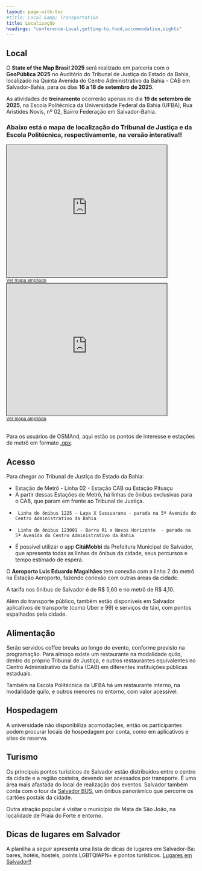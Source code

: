 ```yaml
---
layout: page-with-toc
#title: Local &amp; Transportation
title: Localização
headings: "conference-Local,getting-to,food,accommodation,sights"
---
```


<h2 class='space-bottom1' id='conference-Local'>Local</h2>

O **State of the Map Brasil 2025** será realizado em parceria com o **GeoPública 2025** no Auditório do Tribunal de Justiça do Estado da Bahia, localizado na Quinta Avenida do Centro Administrativo da Bahia - CAB em Salvador-Bahia, para os dias **16 a 18 de setembro de 2025**.

As atividades de **treinamento** ocorrerão apenas no dia **19 de setembro de 2025**, na Escola Politécnica da Universidade Federal da Bahia (UFBA), Rua Aristides Novis, nº 02, Bairro Federação em Salvador-Bahia.

### Abaixo está o mapa de localização do Tribunal de Justiça e da Escola Politécnica, respectivamente, na versão interativa!!

<!-- <a href="https://sotm-br.github.io/2025/venue/map" rel="Clique para conferir o mapa interativo!!">![Clique para conferir o mapa interativo!!](https://sotm-br.github.io/2025/venue/snapshot.PNG)</a> -->

<iframe width="425" height="350" src="https://www.openstreetmap.org/export/embed.html?bbox=-38.435947895050056%2C-12.947824457259701%2C-38.43183875083924%2C-12.944980395395483&amp;layer=mapnik" style="border: 1px solid black"></iframe><br/><small><a href="https://www.openstreetmap.org/?#map=18/-12.946402/-38.433893" target="_blank" rel="noreferrer noopener">Ver mapa ampliado</a></small>

<iframe width="425" height="350" src="https://www.openstreetmap.org/export/embed.html?bbox=-38.511580824852%2C-13.000470328786564%2C-38.50918024778367%2C-12.998763734049108&amp;layer=mapnik" style="border: 1px solid black"></iframe><br/><small><a href="https://www.openstreetmap.org/?#map=19/-12.999617/-38.510381" target="_blank" rel="noreferrer noopener">Ver mapa ampliado</a></small>

<br>Para os usuários de OSMAnd, aqui estão os pontos de interesse e estações de metrô em formato [.gpx](https://raw.githubusercontent.com/sotm-br/2025/main/venue/sotm_brasil_2025.gpx).<br>

<h2 class='space-bottom1' id='getting-to'>Acesso</h2>

Para chegar ao Tribunal de Justiça do Estado da Bahia:

- Estação de Metrô - Linha 02 - Estação CAB ou Estação Pituaçu
- A partir dessas Estações de Metrô, há linhas de ônibus exclusivas para o CAB, que param em frente ao Tribunal de Justiça.
-      Linha de ônibus 1225 - Lapa X Sussuarana - parada na 5ª Avenida do Centro Administrativo da Bahia
-      Linha de ônibus 123001 - Barra R1 x Novos Horizonte  - parada na 5ª Avenida do Centro Administrativo da Bahia
- É possível utilizar o app **CitáMobbi** da Prefeitura Municipal de Salvador, que apresenta todas as linhas de ônibus da cidade, seus percursos e tempo estimado de espera.

O **Aeroporto Luís Eduardo Magalhães** tem conexão com a linha 2 do metrô na Estação Aeroporto, fazendo conexão com outras áreas da cidade.

A tarifa nos ônibus de Salvador é de R$ 5,60 e no metrô de R$ 4,10.

Além do transporte público, também estão disponíveis em Salvador aplicativos de transporte (como Uber e 99) e serviços de táxi, com pontos espalhados pela cidade.

<h2 class='space-bottom1' id='food'>Alimentação</h2>

Serão servidos coffee breaks ao longo do evento, conforme previsto na programação.
Para almoço existe um restaurante na modalidade quilo, dentro do próprio Tribunal de Justiça, e outros restaurantes equivalentes no Centro Administrativo da Bahia (CAB) em diferentes instituições públicas estaduais.

Também na Escola Politécnica da UFBA há um restaurante interno, na modalidade quilo, e outros menores no entorno, com valor acessível.

<h2 class='space-bottom1' id='accommodation'>Hospedagem</h2>

A universidade não disponibiliza acomodações, então os participantes podem procurar locais de hospedagem por conta, como em aplicativos e sites de reserva.

<h2 class='space-bottom1' id='sights'>Turismo</h2>

Os principais pontos turísticos de Salvador estão distribuídos entre o centro da cidade e a região costeira, devendo ser acessados por transporte. É uma área mais afastada do local de realização dos eventos.
Salvador também conta com o tour da [Salvador BUS](https://salvadorbus.com.br/), um ônibus panorâmico que percorre os cartões postais da cidade.

Outra atração popular é visitar o município de Mata de São João, na localidade de Praia do Forte e entorno.

<h2 class='space-bottom1' id='accommodation'>Dicas de lugares em Salvador</h2>

A planilha a seguir apresenta uma lista de dicas de lugares em Salvador-Ba: bares, hotéis, hostels, points LGBTQIAPN+ e pontos turísticos.
<a href="https://docs.google.com/spreadsheets/d/1PUnd7-9tDjtK0imxJxFktHtUZxA2ximg/edit?usp=drive_link&ouid=104542550302449854702&rtpof=true&sd=true;headers=false">Lugares em Salvador!!</a>

<!--

<script>
  document.addEventListener('DOMContentLoaded', function() {
    var map = L.map('map').setView([-12.946947/-38.432686], 13);
    L.control.scale().addTo(map);
    L.tileLayer('{{ site.map_tiles.url}}', {
      attribution: '{{ site.map_tiles.attribution }}',
      maxZoom: {{ site.map_tiles.maxZoom}}
    }).addTo(map);
    map.scrollWheelZoom.disable();
    L.marker([-12.946947/-38.432686], {icon: L.icon({
      iconUrl: "{{ "/img/logo/sotm_br-logo.svg" | prepend: site.baseurl }}",
      iconSize: [40, 40],
      iconAnchor: [20, 40]
    })}).bindPopup("<h3>Tribunal de Justiça do Estado da Bahia</h3><p>Local do Evento <a href='https://www.openstreetmap.org/way/1375080142' target='_blank'>Open location on osm.org</a>.</p><p>Mapa detalhado:<a href='https://sotm-br.github.io/2025/venue/map' target='_blank'>aqui!</a>.</p>").addTo(map);



  }, false);
</script>

 -->
